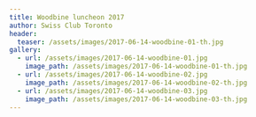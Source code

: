```yaml
---
title: Woodbine luncheon 2017
author: Swiss Club Toronto
header:
  teaser: /assets/images/2017-06-14-woodbine-01-th.jpg
gallery:
  - url: /assets/images/2017-06-14-woodbine-01.jpg
    image_path: /assets/images/2017-06-14-woodbine-01-th.jpg
  - url: /assets/images/2017-06-14-woodbine-02.jpg
    image_path: /assets/images/2017-06-14-woodbine-02-th.jpg
  - url: /assets/images/2017-06-14-woodbine-03.jpg
    image_path: /assets/images/2017-06-14-woodbine-03-th.jpg
---
```

